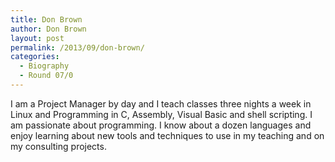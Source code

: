 ```yaml
---
title: Don Brown
author: Don Brown
layout: post
permalink: /2013/09/don-brown/
categories:
  - Biography
  - Round 07/0
---
```

I am a Project Manager by day and I teach classes three nights a week in Linux and Programming in C, Assembly, Visual Basic and shell scripting. I am passionate about programming. I know about a dozen languages and enjoy learning about new tools and techniques to use in my teaching and on my consulting projects.